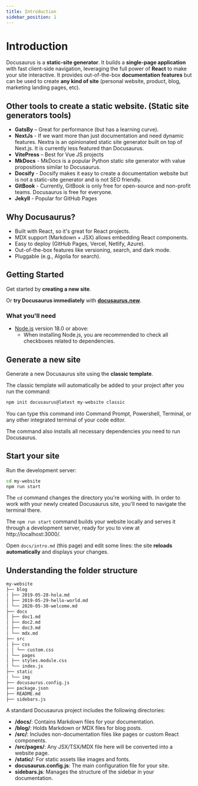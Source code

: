 ```yaml
---
title: Introduction
sidebar_position: 1
---
```


# Introduction

Docusaurus is a **static-site generator**. It builds a **single-page application** with fast client-side navigation, leveraging the full power of **React** to make your site interactive. It provides out-of-the-box **documentation features** but can be used to create **any kind of site** (personal website, product, blog, marketing landing pages, etc).

## Other tools to create a static website. (Static site generators tools)

- **GatsBy** – Great for performance (but has a learning curve).
- **NextJs** - If we want more than just documentation and need dynamic features. Nextra is an opinionated static site generator built on top of Next.js. It is currently less featured than Docusaurus.
- **VitePress** – Best for Vue JS projects
- **MkDocs** - MkDocs is a popular Python static site generator with value propositions similar to Docusaurus.
- **Docsify** - Docsify makes it easy to create a documentation website but is not a static-site generator and is not SEO friendly.
- **GitBook** - Currently, GitBook is only free for open-source and non-profit teams. Docusaurus is free for everyone.
- **Jekyll** - Popular for GitHub Pages

## Why Docusaurus?

- Built with React, so it's great for React projects.
- MDX support (Markdown + JSX) allows embedding React components.
- Easy to deploy (GitHub Pages, Vercel, Netlify, Azure).
- Out-of-the-box features like versioning, search, and dark mode.
- Pluggable (e.g., Algolia for search).

## Getting Started

Get started by **creating a new site**.

Or **try Docusaurus immediately** with **[docusaurus.new](https://docusaurus.new)**.

### What you'll need

- [Node.js](https://nodejs.org/en/download/) version 18.0 or above:
  - When installing Node.js, you are recommended to check all checkboxes related to dependencies.

## Generate a new site

Generate a new Docusaurus site using the **classic template**.

The classic template will automatically be added to your project after you run the command:

```bash
npm init docusaurus@latest my-website classic
```

You can type this command into Command Prompt, Powershell, Terminal, or any other integrated terminal of your code editor.

The command also installs all necessary dependencies you need to run Docusaurus.

## Start your site

Run the development server:

```bash
cd my-website
npm run start
```

The `cd` command changes the directory you're working with. In order to work with your newly created Docusaurus site, you'll need to navigate the terminal there.

The `npm run start` command builds your website locally and serves it through a development server, ready for you to view at http://localhost:3000/.

Open `docs/intro.md` (this page) and edit some lines: the site **reloads automatically** and displays your changes.

## Understanding the folder structure

```bash
my-website
├── blog
│ ├── 2019-05-28-hola.md
│ ├── 2019-05-29-hello-world.md
│ └── 2020-05-30-welcome.md
├── docs
│ ├── doc1.md
│ ├── doc2.md
│ ├── doc3.md
│ └── mdx.md
├── src
│ ├── css
│ │ └── custom.css
│ └── pages
│ ├── styles.module.css
│ └── index.js
├── static
│ └── img
├── docusaurus.config.js
├── package.json
├── README.md
├── sidebars.js
```

A standard Docusaurus project includes the following directories:

- **/docs/**: Contains Markdown files for your documentation.
- **/blog/**: Holds Markdown or MDX files for blog posts.
- **/src/**: Includes non-documentation files like pages or custom React components.
- **/src/pages/**: Any JSX/TSX/MDX file here will be converted into a website page.
- **/static/**: For static assets like images and fonts.
- **docusaurus.config.js**: The main configuration file for your site.
- **sidebars.js**: Manages the structure of the sidebar in your documentation.

```

```
